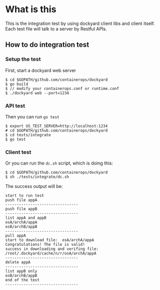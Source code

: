 # What is this
This is the integration test by using dockyard client libs and client itself.
Each test file will talk to a server by Restful APIs.

## How to do integration test
### Setup the test
First, start a dockyard web server
```
$ cd $GOPATH/github.com/containerops/dockyard
$ go build
$ // modify your containerops.conf or runtime.conf
$ ./dockyard web --port=1234 
```

### API test
Then you can run `go test`
```
$ export US_TEST_SERVER=http://localhost:1234
# cd $GOPATH/github.com/containerops/dockyard
$ cd tests/integrate
$ go test
```


### Client test
Or you can run the `dc.sh` script, which is doing this:

```
$ cd $GOPATH/github.com/containerops/dockyard
$ sh ./tests/integrate/dc.sh
```

The success output will be:
```
start to run test
push file appA
--------------------------------
push file appB
--------------------------------
list appA and appB
osA/archA/appA
osB/archB/appB
--------------------------------
pull appA
start to download file:  osA/archA/appA
Congratulations! The file is valid!
success in downloading and verifing file:  /root/.dockyard/cache/n/r/osA/archA/appA
--------------------------------
delete appA
--------------------------------
list appB only
osB/archB/appB
end of the test
--------------------------------
```

